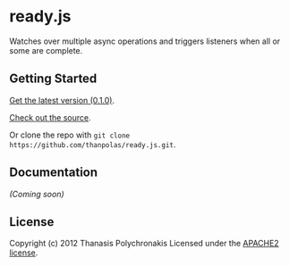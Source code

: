 # ready.js

Watches over multiple async operations and triggers listeners when all or some are complete.



## Getting Started
[Get the latest version (0.1.0)](https://github.com/thanpolas/ready.js/raw/master/dist/ready.min.js).

[Check out the source](https://github.com/thanpolas/server2js/blob/master/lib/ready.js).

Or clone the repo with `git clone https://github.com/thanpolas/ready.js.git`.

## Documentation
_(Coming soon)_

## License
Copyright (c) 2012 Thanasis Polychronakis
Licensed under the [APACHE2 license](http://www.apache.org/licenses/LICENSE-2.0).
